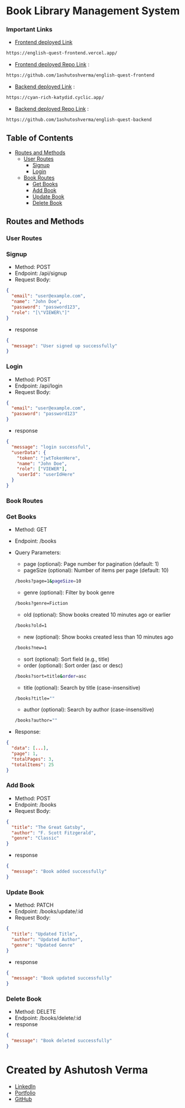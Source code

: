 # Book Library Management System

### Important Links

- [Frontend deployed Link](https://english-quest-frontend.vercel.app/)

```bash
https://english-quest-frontend.vercel.app/
```

- [Frontend deployed Repo Link](https://github.com/1ashutoshverma/english-quest-frontend) :

```bash
https://github.com/1ashutoshverma/english-quest-frontend
```

- [Backend deployed Link](https://cyan-rich-katydid.cyclic.app/) :

```bash
https://cyan-rich-katydid.cyclic.app/
```

- [Backend deployed Repo Link](https://github.com/1ashutoshverma/english-quest-backend) :

```bash
https://github.com/1ashutoshverma/english-quest-backend
```

## Table of Contents

- [Routes and Methods](#routes-and-methods)
  - [User Routes](#user-routes)
    - [Signup](#signup)
    - [Login](#login)
  - [Book Routes](#book-routes)
    - [Get Books](#get-books)
    - [Add Book](#add-book)
    - [Update Book](#update-book)
    - [Delete Book](#delete-book)

## Routes and Methods

### User Routes

### **Signup**

- Method: POST
- Endpoint: /api/signup
- Request Body:

```json
{
  "email": "user@example.com",
  "name": "John Doe",
  "password": "password123",
  "role": "[\"VIEWER\"]"
}
```

- response

```json
{
  "message": "User signed up successfully"
}
```

### **Login**

- Method: POST
- Endpoint: /api/login
- Request Body:

```json
{
  "email": "user@example.com",
  "password": "password123"
}
```

- response

```json
{
  "message": "login successful",
  "userData": {
    "token": "jwtTokenHere",
    "name": "John Doe",
    "role": ["VIEWER"],
    "userId": "userIdHere"
  }
}
```

### Book Routes

### **Get Books**

- Method: GET
- Endpoint: /books
- Query Parameters:

  - page (optional): Page number for pagination (default: 1)
  - pageSize (optional): Number of items per page (default: 10)

  ```bash
  /books?page=1&pageSize=10
  ```

  - genre (optional): Filter by book genre

  ```bash
  /books?genre=Fiction
  ```

  - old (optional): Show books created 10 minutes ago or earlier

  ```bash
  /books?old=1
  ```

  - new (optional): Show books created less than 10 minutes ago

  ```bash
  /books?new=1
  ```

  - sort (optional): Sort field (e.g., title)
  - order (optional): Sort order (asc or desc)

  ```bash
  /books?sort=title&order=asc
  ```

  - title (optional): Search by title (case-insensitive)

  ```bash
  /books?title=""
  ```

  - author (optional): Search by author (case-insensitive)

  ```bash
  /books?author=""
  ```

- Response:

```json
{
  "data": [...],
  "page": 1,
  "totalPages": 3,
  "totalItems": 25
}
```

### **Add Book**

- Method: POST
- Endpoint: /books
- Request Body:

```json
{
  "title": "The Great Gatsby",
  "author": "F. Scott Fitzgerald",
  "genre": "Classic"
}
```

- response

```json
{
  "message": "Book added successfully"
}
```

### **Update Book**

- Method: PATCH
- Endpoint: /books/update/:id
- Request Body:

```json
{
  "title": "Updated Title",
  "author": "Updated Author",
  "genre": "Updated Genre"
}
```

- response

```json
{
  "message": "Book updated successfully"
}
```

### **Delete Book**

- Method: DELETE
- Endpoint: /books/delete/:id
- response

```json
{
  "message": "Book deleted successfully"
}
```

# Created by Ashutosh Verma

- [LinkedIn](https://www.linkedin.com/in/1ashutoshverma/)
- [Portfolio](https://1ashutoshverma.github.io/)
- [GitHub](https://github.com/1ashutoshverma)
